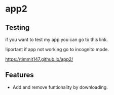 # app2

## Testing
if you want to test my app you can go to this link.

!iportant if app not working go to incognito mode.

https://timmit147.github.io/app2/

## Features
* Add and remove funtionality by downloading.
